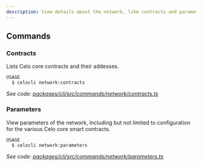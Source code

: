 ```yaml
---
description: View details about the network, like contracts and parameters
---
```


## Commands

### Contracts

Lists Celo core contracts and their addesses.

```
USAGE
  $ celocli network:contracts
```

_See code: [packages/cli/src/commands/network/contracts.ts](https://github.com/celo-org/celo-monorepo/tree/master/packages/cli/src/commands/network/contracts.ts)_

### Parameters

View parameters of the network, including but not limited to configuration for the various Celo core smart contracts.

```
USAGE
  $ celocli network:parameters
```

_See code: [packages/cli/src/commands/network/parameters.ts](https://github.com/celo-org/celo-monorepo/tree/master/packages/cli/src/commands/network/parameters.ts)_
